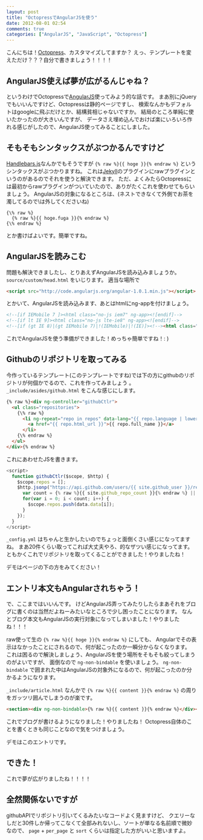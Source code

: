 ```yaml
---
layout: post
title: "OctopressでAngularJSを使う"
date: 2012-08-01 02:54
comments: true
categories: ["AngularJS", "JavaScript", "Octopress"]
---
```


こんにちは！[Octopress](http://octopress.org)、カスタマイズしてますか？
えっ、テンプレートを変えただけ？？？自分で書きましょう！！！！

## AngularJS使えば夢が広がるんじゃね？
というわけでOctopressで[AngularJS](http://angularjs.org)使ってみよう的な話です。
まあ別にjQueryでもいいんですけど、Octopressは静的ページですし、
検索なんかもデフォルトはgoogleに飛ぶだけとか、結構貧相じゃないですか。
結局のところ単純に使いたかったのが大きいんですが、
データさえ埋め込んでおけば楽にいろいろ作れる感じがしたので、AngularJS使ってみることにしました。

## そもそもシンタックスがぶつかるんですけど
[Handlebars.js](http://handlebarsjs.com/)なんかでもそうですが `{% raw %}{{ hoge }}{% endraw %}` というシンタックスがぶつかりますね。
これは[Jekyll](http://jekyllrb.com/)のプラグインにrawプラグインというのがあるのでそれを使うと解決できます。
ただ、よくみたらOctopressには最初からrawプラグインがついていたので、ありがたくこれを使わせてもらいましょう。
AngularJSの対象になるところは、(ネストできなくて外側でお茶を濁してるので\は外してくださいね)
```
{\% raw %}
  {% raw %}{{ hoge.fuga }}{% endraw %}
{\% endraw %}
```
とか書けばよいです。簡単ですね。

## AngularJSを読みこむ
問題も解決できましたし、とりあえずAngularJSを読み込みましょうか。
`source/custom/head.html` をいじります。
適当な場所で
```html
<script src="http://code.angularjs.org/angular-1.0.1.min.js"></script>
```
とかいて、AngularJSを読み込みます、あとはhtmlにng-appを付けましょう。
```html
<!--[if IEMobile 7 ]><html class="no-js iem7" ng-app><![endif]-->
<!--[if lt IE 9]><html class="no-js lte-ie8" ng-app><![endif]-->
<!--[if (gt IE 8)|(gt IEMobile 7)|!(IEMobile)|!(IE)]><!--><html class="no-js" lang="en" ng-app><!--<![endif]-->
```
これでAngularJSを使う準備ができました！めっちゃ簡単ですね！: )

## Githubのリポジトリを取ってみる
今作っているテンプレート(このテンプレートですね)では下の方にgithubのリポジトリが何個かでるので、これを作ってみましょう 。`_include/asides/github.html` をこんな感じにします。
```html
{% raw %}<div ng-controller="githubCtlr">
  <ul class="repositories">
    {\% raw %}
      <li ng-repeat="repo in repos" data-lang="{{ repo.language | lowercase }}">
        <a href="{{ repo.html_url }}">{{ repo.full_name }}</a>
      </li>
    {\% endraw %}
  </ul>
</div>{% endraw %}
```
これにあわせたJSを書きます。
```javascript
<script>
  function githubCtlr($scope, $http) {
    $scope.repos = [];
    $http.jsonp("https://api.github.com/users/{{ site.github_user }}/repos?page=1&per_page=20&sort=pushed&callback=JSON_CALLBACK").success(function(data,status,header,config){
      var count = {% raw %}{{ site.github_repo_count }}{% endraw %} || 5;
      for(var i = 0; i < count; i++) {
        $scope.repos.push(data.data[i]);
      }
    });
  }
</script>
```
`_config.yml` はちゃんと生かしたいのでちょっと面倒くさい感じになってますね。
まあ20件くらい取ってこれば大丈夫やろ、的なザツい感じになってます。
ともかくこれでリポジトリを取ってくることができました！やりましたね！

デモはページの下の方をみてください！


## エントリ本文もAngularされちゃう！
で、ここまではいいんです。
けどAngularJS弄ってみたりしたらまあそれをブログに書くのは当然だよねーみたいなところで少し困ったことになります。
なんとブログ本文もAngularJSの実行対象になってしまいました！やりましたね！！！

raw使って生の `{% raw %}{{ hoge }}{% endraw %}` にしても、
Angularでその表示はなかったことにされるので、何が起こったのか一瞬分からなくなります。
これは困るので解決しましょう、AngularJSを使う場所をそもそも絞ってしまうのがよいですが、
面倒なので `ng-non-bindable` を使いましょう。 `ng-non-bindable` で囲まれた中はAngularJSの対象外になるので、何が起こったのか分かるようになります。

`_include/article.html` なんかで `{% raw %}{{ content }}{% endraw %}` の周りをガッツリ囲んでしまうのが楽です。
```html
<section><div ng-non-bindable>{% raw %}{{ content }}{% endraw %}</div></section>
```
これでブログが書けるようになりました！やりましたね！
Octopress自体のことを書くときも同じことなので気をつけましょう。

デモはこのエントリです。


## できた！
これで夢が広がりましたね！！！！


## 全然関係ないですが
githubAPIでリポジトリ引いてくるみたいなコードよく見ますけど、
クエリーなしだと30件しか帰ってこなくて全部みれないし、ソートが単なる名前順で微妙なので、
`page` + `per_page` と `sort` くらいは指定した方がいいと思いますよ。

